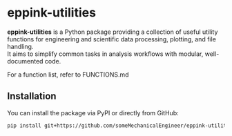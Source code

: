 # eppink-utilities

**eppink-utilities** is a Python package providing a collection of useful utility functions for engineering and scientific data processing, plotting, and file handling.  
It aims to simplify common tasks in analysis workflows with modular, well-documented code.

For a function list, refer to FUNCTIONS.md

## Installation

You can install the package via PyPI or directly from GitHub:

```bash
pip install git+https://github.com/someMechanicalEngineer/eppink-utilities.git
